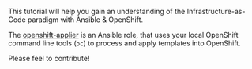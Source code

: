 This tutorial will help you gain an understanding of the Infrastructure-as-Code paradigm with Ansible & OpenShift.
 
The [openshift-applier](https://github.com/redhat-cop/openshift-applier.git) is an Ansible role, that uses your local OpenShift command line tools (`oc`) to process and apply templates into OpenShift.

Please feel to contribute!


